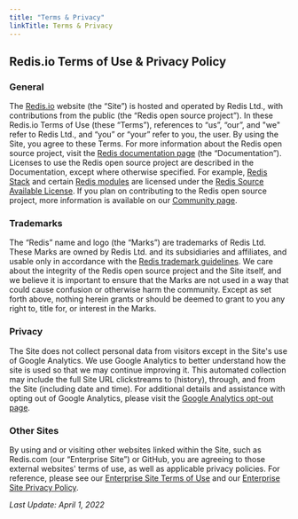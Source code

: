 ```yaml
---
title: "Terms & Privacy"
linkTitle: Terms & Privacy
---
```


## Redis.io Terms of Use & Privacy Policy

### General

The [Redis.io](https://redis.io) website (the “Site”) is hosted and operated by Redis Ltd., with contributions from the public (the “Redis open source project”). In these Redis.io Terms of Use (these “Terms”), references to “us”, “our”, and "we" refer to Redis Ltd., and “you” or “your” refer to you, the user. By using the Site, you agree to these Terms. For more information about the Redis open source project, visit the [Redis documentation page](/docs) (the “Documentation”). Licenses to use the Redis open source project are described in the Documentation, except where otherwise specified. For example, [Redis Stack](/docs/stack/) and certain [Redis modules](/docs/modules/) are licensed under the [Redis Source Available License](/docs/stack/license/). If you plan on contributing to the Redis open source project, more information is available on our [Community page](/community/).


### Trademarks

The “Redis” name and logo (the “Marks”) are trademarks of Redis Ltd. These Marks are owned by Redis Ltd. and its subsidiaries and affiliates, and usable only in accordance with the [Redis trademark guidelines](/docs/about/trademark/). We care about the integrity of the Redis open source project and the Site itself, and we believe it is important to ensure that the Marks are not used in a way that could cause confusion or otherwise harm the community. Except as set forth above, nothing herein grants or should be deemed to grant to you any right to, title for, or interest in the Marks.

### Privacy

The Site does not collect personal data from visitors except in the Site's use of Google Analytics. We use Google Analytics to better understand how the site is used so that we may continue improving it. This automated collection may include the full Site URL clickstreams to (history), through, and from the Site (including date and time). For additional details and assistance with opting out of Google Analytics, please visit the [Google Analytics opt-out page](https://tools.google.com/dlpage/gaoptout).

### Other Sites

By using and or visiting other websites linked within the Site, such as Redis.com (our “Enterprise Site”) or GitHub, you are agreeing to those external websites' terms of use, as well as applicable privacy policies. For reference, please see our [Enterprise Site Terms of Use](https://redis.com/terms/) and our [Enterprise Site Privacy Policy](https://redis.com/legal/privacy-policy/).

_Last Update: April 1, 2022_

